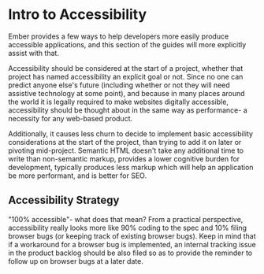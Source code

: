 # Intro to Accessibility 

Ember provides a few ways to help developers more easily produce accessible applications, and this section of the guides will more explicitly assist with that. 

Accessibility should be considered at the start of a project, whether that project has named accessibility an explicit goal or not. Since no one can predict anyone else's future (including whether or not they will need assistive technology at some point), and because in many places around the world it is legally required to make websites digitally accessible, accessibility should be thought about in the same way as performance- a necessity for any web-based product. 

Additionally, it causes less churn to decide to implement basic accessibility considerations at the start of the project, than trying to add it on later or pivoting mid-project. Semantic HTML doesn't take any additional time to write than non-semantic markup, provides a lower cognitive burden for development, typically produces less markup which will help an application be more performant, and is better for SEO. 

## Accessibility Strategy

"100% accessible"- what does that mean? From a practical perspective, accessibility really looks more like 90% coding to the spec and 10% filing browser bugs (or keeping track of existing browser bugs). Keep in mind that if a workaround for a browser bug is implemented, an internal tracking issue in the product backlog should be also filed so as to provide the reminder to follow up on browser bugs at a later date. 

